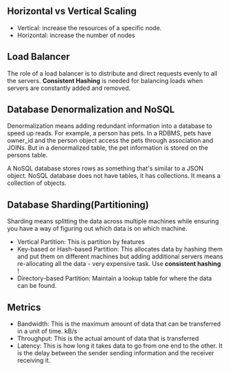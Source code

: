 

## Horizontal vs Vertical Scaling
* Vertical: increase the resources of a specific node.
* Horizontal: increase the number of nodes

## Load Balancer
The role of a load balancer is to distribute and direct requests evenly
to all the servers. __Consistent Hashing__ is needed for balancing loads
when servers are constantly added and removed.

## Database Denormalization and NoSQL
Denormalization means adding redundant information into a database to
speed up reads. For example, a person has pets. In a RDBMS, pets have owner_id
and the person object access the pets through association and JOINs. But
in a denormalized table, the pet information is stored on the persons table.

A NoSQL database stores rows as something that's similar to a JSON object.
NoSQL database does not have tables, it has collections. It means a collection
of objects.

## Database Sharding(Partitioning)
Sharding means splitting the data across multiple machines while ensuring
you have a way of figuring out which data is on which machine.

* Vertical Partition: This is partition by features
* Key-based or Hash-based Partition: This allocates data by hashing them and put
them on different machines but adding additional servers means re-allocating
all the data - very expensive task. Use __consistent hashing__ !
* Directory-based Partition: Maintain a lookup table for where the data can
be found.

## Metrics

* Bandwidth: This is the maximum amount of data that can be transferred in
a unit of time. kB/s
* Throughput: This is the actual amount of data that is transferred
* Latency: This is how long it takes data to go from one end to the other. It
is the delay between the sender sending information and the receiver receiving it.

